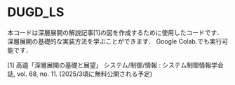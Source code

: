 # DUGD_LS

本コードは深層展開の解説記事[1]の図を作成するために使用したコードです．
深層展開の基礎的な実装方法を学ぶことができます．
Google Colab.でも実行可能です．

[1] 高邉「深層展開の基礎と展望」 システム/制御/情報 : システム制御情報学会誌, vol. 68, no. 11. 
(2025/3頃に無料公開される予定)
